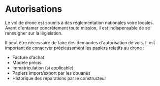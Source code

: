 # Autorisations

Le vol de drone est soumis à des réglementation nationales voire locales. Avant d'entamer concrètement toute mission, il est indispensable de se renseigner sur la législation.

Il peut être nécessaire de faire des demandes d'autorisation de vols. Il est important de conserver précieusement les papiers relatifs au drone : 
- Facture d'achat
- Modèle précis
- Immatriculation (si applicable)
- Papiers import/export par les douanes
- Historique des réparations par le constructeur